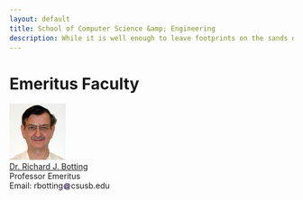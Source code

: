 ```yaml
---
layout: default
title: School of Computer Science &amp; Engineering
description: While it is well enough to leave footprints on the sands of time, it is even more important to make sure they point in a commendable direction. – James Branch Cabell
---
```


# Emeritus Faculty

<p><img src="photos/Richard_Botting.jpg" alt="Dr. Richard J. Botting" /><br /> 
<a href="http://cse.csusb.edu/dick">Dr. Richard J. Botting</a><br /> 
Professor Emeritus<br /> 
Email: rbotting<img style="height: 1em; vertical-align: middle" src="../../assets/img/arobase.jpg" alt="arobase" />csusb.edu<br /> 


